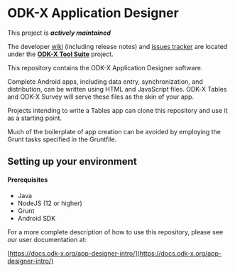 # ODK-X Application Designer 

This project is __*actively maintained*__

The developer [wiki](https://github.com/odk-x/tool-suite-X/wiki) (including release notes) and [issues tracker](https://github.com/odk-x/tool-suite-X/issues) are located under the [**ODK-X Tool Suite**](https://github.com/odk-x) project.

This repository contains the ODK-X Application Designer software.

Complete Android apps, including data entry, synchronization, and distribution,
can be written using HTML and JavaScript files. ODK-X Tables and ODK-X Survey will
serve these files as the skin of your app.

Projects intending to write a Tables app can clone this repository and use it
as a starting point.

Much of the boilerplate of app creation can be avoided by employing the Grunt
tasks specified in the Gruntfile.

## Setting up your environment

#### Prerequisites

- Java
- NodeJS (12 or higher)
- Grunt
- Android SDK

For a more complete description of how to use this repository, please see our
user documentation at:

[https://docs.odk-x.org/app-designer-intro/](https://docs.odk-x.org/app-designer-intro/)
